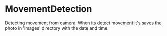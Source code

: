 # MovementDetection
Detecting movement from camera.
When its detect movement it's saves the photo in 'images' directory with the date and time.
